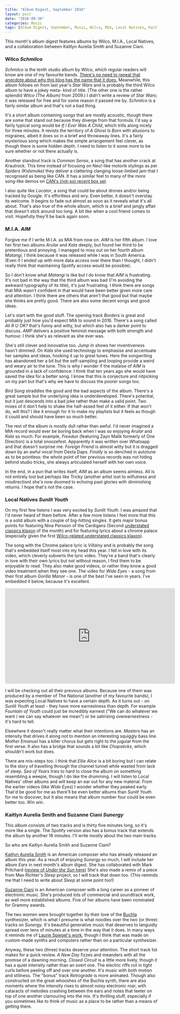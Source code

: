 ```yaml
---
title: "Album Digest, September 2016"
layout: post
date: "2016-09-30"
categories: Music
tags: [Album Digest, September, Music, Wilco, MIA, Local Natives, Kaitlyn Aurelia Smith, Susan Ciani, Sixteen]
---
```


This month's album digest features albums by Wilco, M.I.A., Local Natives, and a collaboration between Kaitlyn Aurelia Smith and Suzanne Ciani.

### Wilco *Schmilco*

*Schmilco* is the tenth studio album by Wilco, which regular readers will know are one of my favourite bands. [There's no need to repeat that anecdote about why this blog has the name that it does.](/whatever-happened-to-that-hat/) Meanwhile, this album follows on from last year's *Star Wars* and is probably the third Wilco album to have a jokey meta- kind of title. (The other one is the rather splendid *Wilco (The Album)* from 2009.) I didn't write a review of *Star Wars*; it  was released for free and for some reason it passed me by. *Schmilco* is a fairly similar album and that's not a bad thing.

It's a short album containing songs that are mostly acoustic, though there are some that stand out because they diverge from that formula. I'd say a fairly typical song would be *If I Ever Was A Child*, which trills along nicely for three minutes. It revists the territory of *A Ghost Is Born* with allusions to migraines, albeit it does so in a brief and throwaway lines. It's a fairly mysterious song which makes the simple arrangement feel clever, as though there is some hidden depth. I need to listen to it some more to be sure whether or not there actually is.

Another standout track is *Common Sense*, a song that has another crack at Krautrock. This time instead of focusing on Neu!-like motorik stylings as per *Spiders (Kidsmoke)* they deliver a clattering clanging loose-limbed jam that I recognised  as being like CAN. It has a similar feel to many of the more song-like demos on [CAN's (not-so) recent box set](/can-the-lost-tapes/).

I also quite like *Locator*, a song that could be about drones and/or being tracked by Google. It's effortless and wry. Even better, it doesn't overstay its welcome. It begins to fade out almost as soon as it reveals what it's all about. That's also true of the whole album, which is a brief and jangly affair that doesn't stick around too long. A bit like when a cool friend comes to visit. Hopefully they'll be back again soon.

### M.I.A. *AIM*

Forgive me if I write M.I.A. as MIA from now on. *AIM* is her fifth album. I love her first two albums *Arular* and *Kala* deeply, but found her third to be pretentious and annoying. I managed to miss out on her fourth album *Matangi*, I think because it was released while I was in South America. (Even if I ended up with more data access over there than I thought, I didn't really think that maintaining Spotify access would be possible).

So I don't know what *Matangi* is like but I do know that *AIM* is frustrating. It's not bad in the way that the third album was bad (I'm avoiding the awkward typography of its title), it's just frustrating. I think there are songs that MIA wasn't confident in that would have been better given more care and attention. I think there are others that aren't that good but that maybe she thinks are pretty good. There are also some decent songs and  good ideas.

Let's start with the good stuff. The opening track *Borders* is great and probably just how you'd expect MIA to sound in 2016. There's a song called *Ali R U OK?* that's funny and witty, but which also has a darker point to discuss. *AMP* delivers a positive feminist message with both strength and humour. I think she's as relevant as she ever was.

She's still clever and innovative too. *Jump In* shows her inventiveness hasn't dimmed. On *Kala* she used technology to emphasise and accentuate her samples and ideas, hooking it up to great tunes. Here the songwriting has abandoned her a bit but the self-sampling and looping provide a weird and weary air to the tune. This is why I wonder if the malaise of *AIM* is grounded in a lack of confidence: I think that ten years ago she would have saved the idea for a better song. I know that this is conjecture and nitpicking on my part but that's why we have to discuss the poorer songs too.

*Bird Song* straddles the good and the bad aspects of the album. There's a great sample but the underlying idea is underdeveloped. There's potential, but it just descends into a bad joke rather than make a valid point. Two mixes of it don't help to shake the half-assed feel of it either. If that won't do, will this? I like it enough for it to make my playlists but it feels as though it could and should have been so much better.

The rest of the album is mostly dull rather than awful. I'd never imagined a MIA record would ever be boring back when I was so enjoying *Arular* and *Kala* so much. For example, *Freedun* (featuring Zayn Malik formerly of One Direction) is a total snoozefest. Apparently it was written over Whatsapp and that doesn't surprise me. *Foreign Friend* is almost witty but it is dragged down by an awful vocal from Dexta Daps. *Finally* is so denched in autotune as to be pointless: the whole point of her previous records was not hiding behind studio tricks, she always articulated herself with her own voice.

In the end, in a pun that writes itself, *AIM* as an album seems aimless. All is not entirely lost but perhaps like Tricky (another artist lost to wilfulness and misdirection) she's now doomed to echoing past glories with diminishing returns. I hope that's not the case.

### Local Natives *Sunlit Youth*

On my first few listens I was very excited by *Sunlit Youth*. I was amazed that I'd never heard of them before. After a few more listens I feel more that this is a solid album with a couple of big-hitting singles. It gets major bonus points for featuring Nina Persson of the Cardigans (Second [understated classics klaxon](/understated-classics-25-long-gone-before-daylight-cardigans/) of the month) and for featuring lyrics about a chrome palace (especially given the first [Wilco-related understated classics klaxon](/uc-27-a-ghost-is-born-wilco/)).

The song with the Chrome palace lyric is *Villainy* and is probably the song that's embedded itself most into my head this year. I fell in love with its video, which cleverly subverts the lyric video. They're a band that's clearly in love with their own lyrics but not without reason, I find them to be enjoyable to read. They also make good videos, or rather they know a good video treatment when they see one. The video for *Wide Eyes* - a song from their first album *Gorilla Manor* - is one of the best I've seen in years. I've embedded it below, because it's excellent.

<iframe width="560" height="315" src="https://www.youtube.com/embed/NmefFcRJbXE" frameborder="0" allowfullscreen></iframe>

I will be checking out all their previous albums. Because one of them was produced by a member of The National (another of my favourite bands), I was expecting Local Natives to have a certain depth. As it turns out - on *Sunlit Youth* at least - they have more earnestness than depth. For example *Fountain of Youth* could just be incredibly earnest ("We can do whatever we want / we can say whatever we mean") or be satirising overearnestness - it's hard to tell.

Elsewhere it doesn't really matter what their intentions are. *Masters* has an intensity that drives it along not to mention an interesting squiggly bass line. *Mother Emanuel* has a killer chorus but gets right to the jugular from the first verse. It also has a bridge that sounds a bit like *Chopsticks*, which shouldn't work but does.

There are mis-steps too. I think that *Ellie Alice* is a bit boring but I can relate to the story of travelling through the channel tunnel while wasted from lack of sleep. *Sea of Years* tries to hard to close the album on something resembling a weepie, though I do like the drumming.
I will listen to Local Natives' other albums and will keep an ear out for any new material. From the earlier videos (like *Wide Eyes*) I wonder whether they peaked early. That'd be good for me as there'll be even better albums than *Sunlit Youth* for me to discover, but it also means that album number four could be even better too. Win win.

### Kaitlyn Aurelia Smith and Suzanne Ciani *Sunergy*

This album consists of two tracks and is thirty five minutes long, so it's more like a single. The Spotify version also has a bonus track that extends the album by another 18 minutes. I'll write mostly about the two main tracks.

So who are Kaitlyn Aurelia Smith and Suzanne Ciani?

[Kaitlyn Aurelia Smith](http://kaitlynaureliasmith.com) is an American composer who has already released an album this year. As a result of enjoying *Sunergy* so much, I will include her album *Ears* in next month's album digest. She has collaborated with Mark Pritchard ([review of *Under the Sun* here](/album-digest-may-2016/)) She's also made a remix of a piece from Max Richter's *Sleep* project, so I will track that down too. (This reminds me that I need to write about *Sleep* at some point too!)

[Suzanne Ciani](http://sevwave.com) is an American composer with a long career as a pioneer of electronic music. She's produced lots of commercial and soundtrack work, as well more established albums. Five of her albums have been nominated for Grammy awards.

The two women were brought together by their love of the [Buchla](http://buchla.com) synthesizer, which is what I presume is what noodles over the two (or three) tracks on *Sunergy*. It's beautiful generative music that deserves to languidly spread over tens of minutes at a time in the way that it does. In many ways it reminds me of [Laurie Spiegel's work](/album-digest-october-2012/), though I think that was made on custom-made synths and computers rather than on a particular synthesizer.

Anyway, these two (three) tracks deserve your attention. The short track list makes for a quick review. *A New Day* fizzes and meanders with all the promise of a dawning morning. *Closed Circuit* is a little more lively, though it has a quiet intensity rather than an overt one. The electric riffs roil in tight curls before peeling off and over one another. It's music with both motion and stillness. The "bonus" track *Retrograde* is more animated. Though also constructed on the great whooshes of the Buchla synth, there are also moments where the intensity rises to almost noisy electronic roar, with cataracts of melodies crashing between the ears and notes that teeter on top of one another clamouring into the mix. It's thrilling stuff, especially if you sometimes like to think of music as a place to be rather than a means of getting there.
